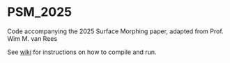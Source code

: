 # PSM_2025
Code accompanying the 2025 Surface Morphing paper, adapted from Prof. Wim M. van Rees

See [wiki](https://github.com/wimvanrees/growth_SM2018/wiki) for instructions on how to compile and run.
